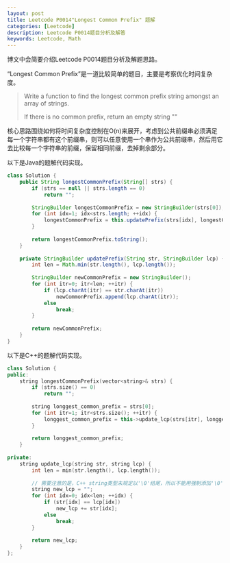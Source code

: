 ```yaml
---
layout: post
title: Leetcode P0014"Longest Common Prefix" 题解
categories: [Leetcode]
description: Leetcode P0014题目分析及解答
keywords: Leetcode, Math
---
```


博文中会简要介绍Leetcode P0014题目分析及解题思路。  

“Longest Common Prefix”是一道比较简单的题目，主要是考察优化时间复杂度。

> Write a function to find the longest common prefix string amongst an array of strings.
> 
> If there is no common prefix, return an empty string ""

核心思路围绕如何将时间复杂度控制在O(n)来展开，考虑到公共前缀串必须满足每一个字符串都有这个前缀串，则可以任意使用一个串作为公共前缀串，然后用它去比较每一个字符串的前缀，保留相同前缀，去掉剩余部分。

以下是Java的题解代码实现。
```java
class Solution {
    public String longestCommonPrefix(String[] strs) {
        if (strs == null || strs.length == 0)
            return "";
        
        StringBuilder longestCommonPrefix = new StringBuilder(strs[0]);
        for (int idx=1; idx<strs.length; ++idx) {
            longestCommonPrefix = this.updatePrefix(strs[idx], longestCommonPrefix);
        }
        
        return longestCommonPrefix.toString();
    }
    
    private StringBuilder updatePrefix(String str, StringBuilder lcp) {
        int len = Math.min(str.length(), lcp.length());
       
        StringBuilder newCommonPrefix = new StringBuilder();
        for (int itr=0; itr<len; ++itr) {
            if (lcp.charAt(itr) == str.charAt(itr)) 
                newCommonPrefix.append(lcp.charAt(itr));
            else
                break;
        }
        
        return newCommonPrefix;
    }
}
```

以下是C++的题解代码实现。
```c++
class Solution {
public:
    string longestCommonPrefix(vector<string>& strs) {
        if (strs.size() == 0)
            return "";
        
        string longgest_common_prefix = strs[0];
        for (int itr=1; itr<strs.size(); ++itr) {
            longgest_common_prefix = this->update_lcp(strs[itr], longgest_common_prefix);
        }
        
        return longgest_common_prefix;
    }
    
private:
    string update_lcp(string str, string lcp) {
        int len = min(str.length(), lcp.length());
        
        // 需要注意的是，C++ string类型未规定以'\0'结尾，所以不能用强制添加'\0'的方式进行截取
        string new_lcp = "";
        for (int idx=0; idx<len; ++idx) {
            if (str[idx] == lcp[idx])
                new_lcp += str[idx];
            else
                break;
        }
        
        return new_lcp;
    }
};
```